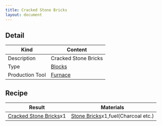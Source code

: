 ```yaml
---
title: Cracked Stone Bricks
layout: document
---
```

## Detail

|Kind|Content|
|---|---|
|Description|Cracked Stone Bricks|
|Type|[Blocks](Blocks)|
|Production Tool|[Furnace](Furnace)|

## Recipe

|Result|Materials|
|---|---|
|[Cracked Stone Bricks](Cracked_Stone_Bricks)x1|[Stone Bricks](Stone_Bricks)x1,fuel(Charcoal etc.)|

